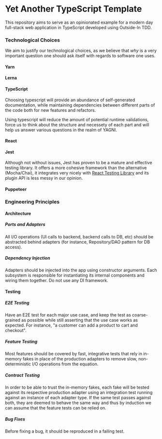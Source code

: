 # Yet Another TypeScript Template
This repository aims to serve as an opinionated example for a modern day full-stack web application in TypeScript developed using Outside-In TDD.

### Technological Choices
We aim to justify our technological choices, as we believe that *why* is a very important question one should ask itself with regards to software one uses.

#### Yarn

#### Lerna

#### TypeScript

Choosing typescript will provide an abundance of self-generated documentation, while maintaining dependencies between different parts of the code both for new features and refactors.

Using typescript will reduce the amount of potential runtime validations, force us to think about the structure and necessety of each part and will help us answer various questions in the realm of YAGNI.
#### React

#### Jest
Although not without issues, Jest has proven to be a mature and effective testing library. It offers a more cohesive framework than the alternative (Mocha/Chai),
it integrates very nicely with [React Testing Library](https://github.com/testing-library/react-testing-library) and its plugin API is less messy in our opinion.

#### Puppeteer

### Engineering Principles

#### Architecture
##### Ports and Adapters
All I/O operations (UI calls to backend, backend calls to DB, etc) should be abstracted behind adapters (for instance, Repository/DAO pattern for DB access).

##### Dependency Injection
Adapters should be injected into the app using constructor arguments. Each subsystem is responsible for instantiating its internal components and wiring them together. Do not use any DI framework.

#### Testing
##### E2E Testing
Have an E2E test for each major use case, and keep the test as coarse-grained as possible while still asserting that the use case works as expected. For instance, "a customer can add a product to cart and checkout".

##### Feature Testing
Most features should be covered by fast, integrative tests that rely in in-memory fakes in place of the production adapters to remove slow, non-deterministic I/O operations from the equation.

##### Contract Testing
In order to be able to trust the in-memory fakes, each fake will be tested against its respective production adapter using an integration test running against an instance of each adapter type. If the same test passes against both, they are deemed to behave the same way and thus by induction we can assume that the feature tests can be relied on.

##### Bug Fixes
Before fixing a bug, it should be reproduced in a failing test.
